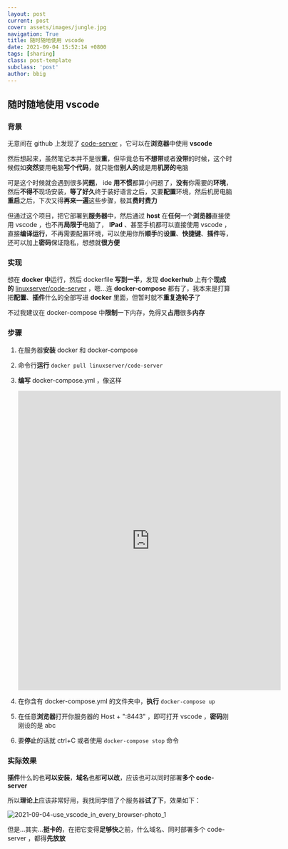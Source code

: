 ```yaml
---
layout: post
current: post
cover: assets/images/jungle.jpg
navigation: True
title: 随时随地使用 vscode
date: 2021-09-04 15:52:14 +0800
tags: [sharing]
class: post-template
subclass: 'post'
author: bbig
---
```


## 随时随地使用 vscode



### 背景

无意间在 github 上发现了 [code-server](https://github.com/cdr/code-server) ，它可以在**浏览器**中使用 **vscode**

然后想起来，虽然笔记本并不是很**重**，但毕竟总有**不想带**或者**没带**的时候，这个时候假如**突然**要用电脑**写个代码**，就只能借**别人的**或是用**机房的**电脑

可是这个时候就会遇到很多**问题**， ide **用不惯**都算小问题了，**没有**你需要的**环境**，然后**不得不**现场安装，**等了好久**终于装好语言之后，又要**配置**环境，然后机房电脑**重启**之后，下次又得**再来一遍**这些步骤，极其**费时费力**

但通过这个项目，把它部署到**服务器**中，然后通过 **host** 在**任何**一个**浏览器**直接使用 vscode ，也不再**局限于**电脑了， **IPad** 、甚至手机都可以直接使用 vscode ，直接**编译运行**，不再需要配置环境，可以使用你所**顺手**的**设置**、**快捷键**、**插件**等，还可以加上**密码**保证隐私，想想就**很方便**



### 实现

想在 **docker 中**运行，然后 dockerfile **写到一半**，发现 **dockerhub** 上有个**现成的** [linuxserver/code-server](linuxserver/code-server) ，嗯...连 **docker-compose** 都有了，我本来是打算把**配置**、**插件**什么的全部写进 **docker** 里面，但暂时就不**重复造轮子**了

不过我建议在 docker-compose 中**限制**一下内存，免得又**占用**很多**内存**



### 步骤

1. 在服务器**安装** docker 和 docker-compose

2. 命令行**运行** `docker pull linuxserver/code-server`

3. **编写** docker-compose.yml ，像这样

   <iframe   src="https://carbon.now.sh/embed?bg=rgba%28171%2C+184%2C+195%2C+1%29&t=one-dark&wt=none&l=application%2Fjson&ds=true&dsyoff=20px&dsblur=68px&wc=true&wa=true&pv=56px&ph=56px&ln=false&fl=1&fm=Hack&fs=14px&lh=133%25&si=false&es=2x&wm=false&code=version%253A%2520%25223%2522%250Aservices%253A%250A%2520%2520code-server%253A%250A%2520%2520%2520%2520image%253A%2520ghcr.io%252Flinuxserver%252Fcode-server%250A%2520%2520%2520%2520deploy%253A%250A%2520%2520%2520%2520%2520%2520resources%253A%250A%2520%2520%2520%2520%2520%2520%2520%2520limits%253A%250A%2520%2520%2520%2520%2520%2520%2520%2520%2520%2520cpus%253A%2520%270.50%27%250A%2520%2520%2520%2520%2520%2520%2520%2520%2520%2520memory%253A%2520512M%250A%2520%2520%2520%2520%2520%2520%2520%2520reservations%253A%250A%2520%2520%2520%2520%2520%2520%2520%2520%2520%2520cpus%253A%2520%270.25%27%250A%2520%2520%2520%2520%2520%2520%2520%2520%2520%2520memory%253A%2520256M%250A%2520%2520%2520%2520container_name%253A%2520code-server%250A%2520%2520%2520%2520environment%253A%250A%2520%2520%2520%2520%2520%2520-%2520PUID%253D1000%250A%2520%2520%2520%2520%2520%2520-%2520PGID%253D1000%250A%2520%2520%2520%2520%2520%2520-%2520TZ%253DEurope%252FLondon%250A%2520%2520%2520%2520%2520%2520-%2520PASSWORD%253Dabc%2520%2523optional%250A%2520%2520%2520%2520%2520%2520-%2520HASHED_PASSWORD%253D%2520%2523optional%250A%2520%2520%2520%2520%2520%2520-%2520SUDO_PASSWORD%253Dabc%2520%2523optional%250A%2520%2520%2520%2520%2520%2520-%2520SUDO_PASSWORD_HASH%253D%2520%2523optional%250A%2520%2520%2520%2520%2520%2520-%2520PROXY_DOMAIN%253Dcode-server.my.domain%2520%2523optional%250A%2520%2520%2520%2520volumes%253A%250A%2520%2520%2520%2520%2520%2520-%2520%252Fpath%252Fto%252Fappdata%252Fconfig%253A%252Fconfig%250A%2520%2520%2520%2520ports%253A%250A%2520%2520%2520%2520%2520%2520-%25208443%253A8443%250A%2520%2520%2520%2520restart%253A%2520unless-stopped"   style="width: 589px; height: 671px; border:0; transform: scale(1); overflow:hidden;"   sandbox="allow-scripts allow-same-origin"> </iframe>

4. 在你含有 docker-compose.yml 的文件夹中，**执行** `docker-compose up`

5. 在任意**浏览器**打开你服务器的 Host + ":8443" ，即可打开 vscode ，**密码**刚刚设的是 abc

6. 要**停止**的话就 ctrl+C 或者使用 `docker-compose stop` 命令



### 实际效果

**插件**什么的也**可以安装**，**域名**也都**可以改**，应该也可以同时部署**多个 code-server**

所以**理论上**应该非常好用，我找同学借了个服务器**试了下**，效果如下：

![2021-09-04-use_vscode_in_every_browser-photo_1](https://bbbiggest.github.io/assets/images/2021-09-04-use_vscode_in_every_browser-photo_1.png)

但是...其实...**挺卡的**，在把它变得**足够快**之前，什么域名、同时部署多个 code-server ，都得**先放放**

